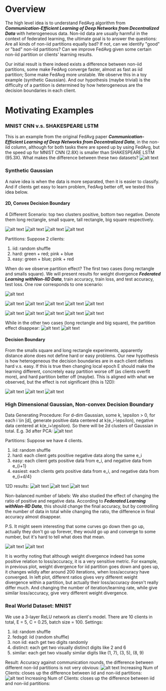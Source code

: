 
# Overview
The high level idea is to understand FedAvg algorithm from ***Communication-Efficient Learning of Deep Networks
from Decentralized Data*** with heterogeneous data. Non-iid data are usually harmful in the context of federated learning, the ultimate goal is to answer the questions: Are all kinds of non-iid partitions equally bad? If not, can we identify "good" or "bad" non-iid partitions? Can we improve FedAvg given some certain non-iid partition or clients' learning results. 

Our initial result is there indeed exists a difference between non-iid partitions, some make FedAvg converge faster, almost as fast as iid partition; Some make FedAvg more unstable. We observe this in a toy example (synthetic Gaussian). And our hypothesis (maybe trivial) is the difficulty of a partition is determined by how heterogeneous are the decision boundaries in each client.

# Motivating Examples
### MNIST CNN v.s. SHAKESPEARE LSTM
This is an example from the original FedAvg paper ***Communication-Efficient Learning of Deep Networks
from Decentralized Data***, in the non-iid column, although for both tasks there are speed up by using FedAvg, but the speed up for MNIST CNN (2.8X) is smaller than SHAKESPEARE LSTM (95.3X). What makes the difference between these two datasets? 
![alt text](https://github.com/XQQquxixi/Federated-Learning-Examples/blob/master/imgs/cnn+lstm.png)

### Synthetic Gaussian
A naive idea is when the data is more separated, then it is easier to classify. And if clients get easy to learn problem, FedAvg better off, we tested this idea below.
#### 2D, Convex Decision Boundary
4 Different Scenario: top two clusters positive, bottom two negative. Denote them long rectangle, small square, tall rectangle, big square respectively.

![alt text](https://github.com/XQQquxixi/Federated-Learning-Examples/blob/master/imgs/longr.png)
![alt text](https://github.com/XQQquxixi/Federated-Learning-Examples/blob/master/imgs/smalls.png)
![alt text](https://github.com/XQQquxixi/Federated-Learning-Examples/blob/master/imgs/tallr.png)
![alt text](https://github.com/XQQquxixi/Federated-Learning-Examples/blob/master/imgs/bigs.png)

Partitions: Suppose 2 clients:
1. iid: random shuffle
2. hard: green + red; pink + blue
3. easy: green + blue; pink + red

When do we observe partition effect? The first two cases (long rectangle and smalls square). We will present results for weight divergence ***Federated Learning withNon-IID Data***, train accuracy, train loss, and test accuracy, test loss. One row corresponds to one scenario:

![alt text](https://github.com/XQQquxixi/Federated-Learning-Examples/blob/master/imgs/wd.png)

![alt text](https://github.com/XQQquxixi/Federated-Learning-Examples/blob/master/imgs/longr_fedavg_wd.png)
![alt text](https://github.com/XQQquxixi/Federated-Learning-Examples/blob/master/imgs/longr_train_acc.png)
![alt text](https://github.com/XQQquxixi/Federated-Learning-Examples/blob/master/imgs/longr_train_loss.png)
![alt text](https://github.com/XQQquxixi/Federated-Learning-Examples/blob/master/imgs/longr_test_acc.png)
![alt text](https://github.com/XQQquxixi/Federated-Learning-Examples/blob/master/imgs/longr_test_loss.png)


![alt text](https://github.com/XQQquxixi/Federated-Learning-Examples/blob/master/imgs/smalls_fedavg_wd.png)
![alt text](https://github.com/XQQquxixi/Federated-Learning-Examples/blob/master/imgs/smalls_train_acc.png)
![alt text](https://github.com/XQQquxixi/Federated-Learning-Examples/blob/master/imgs/smalls_train_loss.png)
![alt text](https://github.com/XQQquxixi/Federated-Learning-Examples/blob/master/imgs/smalls_test_acc.png)
![alt text](https://github.com/XQQquxixi/Federated-Learning-Examples/blob/master/imgs/smalls_test_loss.png)

While in the other two cases (long rectangle and big square), the partition effect disappear:
![alt text](https://github.com/XQQquxixi/Federated-Learning-Examples/blob/master/imgs/fedavg_wd_lr.png)
![alt text](https://github.com/XQQquxixi/Federated-Learning-Examples/blob/master/imgs/fedavg_wd_bs.png)

#### Decision Boundary
From the smalls square and long rectangle experiments, apparently distance alone does not define hard or easy problems. Our new hypothesis is how heterogeneous  the decision boundaries are in each client defines hard v.s. easy. If this is true then changing local epoch E should make the learning different, concretely easy partition worse off (as clients overfit more), and hard partition better off (maybe). This is aligned with what we observed, but the effect is not significant (this is 12D):

![alt text](https://github.com/XQQquxixi/Federated-Learning-Examples/blob/master/imgs/E_easy.png)
![alt text](https://github.com/XQQquxixi/Federated-Learning-Examples/blob/master/imgs/E_hard.png)
![alt text](https://github.com/XQQquxixi/Federated-Learning-Examples/blob/master/imgs/E_iid.png)

### High Dimensional Gaussian, Non-convex Decision Boundary
Data Generating Procedure: For d-dim Gaussian, some k, \epsilon > 0, for each i \in [d], generate positive data centered at k(e_i-\epsilon), negative data centered at k(e_i+\epsilon). So there will be 2d clusters of Gaussian in total. E.g. 3d after PCA:
![alt text](https://github.com/XQQquxixi/Federated-Learning-Examples/blob/master/imgs/3d.png)

Partitions: Suppose we have 4 clients.
1. iid: random shuffle
2. hard: each client gets positive negative data along the same e_i
3. easy: each client gets positive data from e_i, and negative data from e_{i+1}
4. easiest: each clients gets positive data from e_i, and negative data from e_{i+d/4}

12D results: 
![alt text](https://github.com/XQQquxixi/Federated-Learning-Examples/blob/master/imgs/12d_loss_round.png)
![alt text](https://github.com/XQQquxixi/Federated-Learning-Examples/blob/master/imgs/12d_loss_time.png)
![alt text](https://github.com/XQQquxixi/Federated-Learning-Examples/blob/master/imgs/12d_loss_updates.png)

Non-balanced number of labels: We also studied the effect of changing the ratio of positive and negative data. According to ***Federated Learning withNon-IID Data***, this should change the final accuracy, but by controlling the number of data in total while changing the ratio, the difference in final accuracy almost disappear. 

P.S. It might seem interesting that some curves go down then go up, actually they don't go up forever, they would go up and converge to some number, but it's hard to tell what does that mean.

![alt text](https://github.com/XQQquxixi/Federated-Learning-Examples/blob/master/imgs/wd_naive.png)
![alt text](https://github.com/XQQquxixi/Federated-Learning-Examples/blob/master/imgs/wd_ratio.png)

It is worthy noting that although weight divergence indeed has some positive relation to loss/accuracy, it is a very sensitive metric. For example, in previous plot, weight divergence for iid partition goes down and goes up, it changes wildly after around 200 iterations, when loss/accuracy have converged. In left plot, different ratios gives very different weight divergence within a partition, but actually their loss/accuracy doesn't really differ much. And changing the number of iteration/learning rate, while give similar loss/accuracy, give very different weight divergence.

### Real World Dataset: MNIST
We use a 3-layer ReLU network as client's model. There are 10 clients in total, E = 5, C = 0.25, batch size = 100.
Settings: 

1. iid: random shuffle
2. fedsgd: iid (random shuffle)
3. non iid:  each get two digits randomly
4. distinct: each get two visually distinct digits like 2 and 6
5. similar:  each get two visually similar digits like (1, 7), (3, 5), (8, 9)

Result: Accuracy against communication rounds, the difference between different non-iid partitions is not very obvious: 
![alt text](https://github.com/XQQquxixi/Federated-Learning-Examples/blob/master/imgs/mnist.png)
Increasing Num of Clients: closes up the difference between iid and non-iid partitions:
![alt text](https://github.com/XQQquxixi/Federated-Learning-Examples/blob/master/imgs/acc_num_clients.png)
Increasing Num of Clients: closes up the difference between iid and non-iid partitions:

